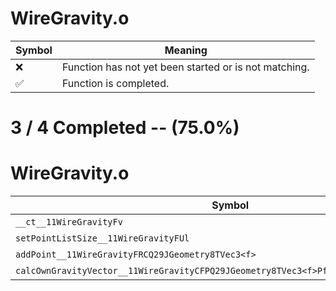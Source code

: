 # WireGravity.o
| Symbol | Meaning 
| ------------- | ------------- 
| :x: | Function has not yet been started or is not matching. 
| :white_check_mark: | Function is completed. 


# 3 / 4 Completed -- (75.0%)
# WireGravity.o
| Symbol | Decompiled? |
| ------------- | ------------- |
| `__ct__11WireGravityFv` | :white_check_mark: |
| `setPointListSize__11WireGravityFUl` | :white_check_mark: |
| `addPoint__11WireGravityFRCQ29JGeometry8TVec3<f>` | :white_check_mark: |
| `calcOwnGravityVector__11WireGravityCFPQ29JGeometry8TVec3<f>PfRCQ29JGeometry8TVec3<f>` | :x: |

